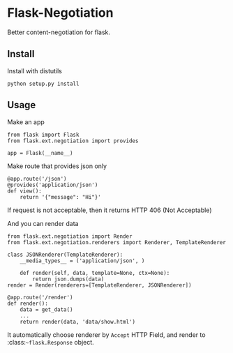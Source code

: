 Flask-Negotiation
=================

Better content-negotiation for flask.  

Install
-------

Install with distutils

    python setup.py install

Usage
-----

Make an app

    from flask import Flask
    from flask.ext.negotiation import provides

    app = Flask(__name__)

Make route that provides json only

    @app.route('/json')
    @provides('application/json')
    def view():
        return '{"message": "Hi"}'

If request is not acceptable, then it returns HTTP 406 (Not Acceptable)

And you can render data

    from flask.ext.negotiation import Render
    from flask.ext.negotiation.renderers import Renderer, TemplateRenderer

    class JSONRenderer(TemplateRenderer):
        __media_types__ = ('application/json', )

        def render(self, data, template=None, ctx=None):
            return json.dumps(data)
    render = Render(renderers=[TemplateRenderer, JSONRenderer])

    @app.route('/render')
    def render():
        data = get_data()
        ...
        return render(data, 'data/show.html')

It automatically choose renderer by `Accept` HTTP Field, and render to 
:class:`~flask.Response` object.  
